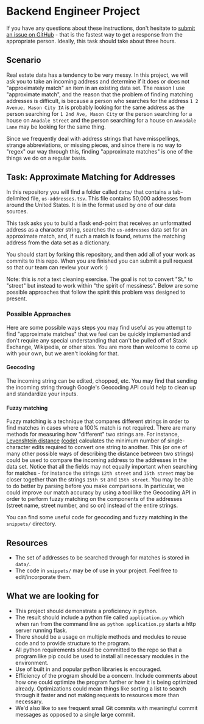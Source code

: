 # Backend Engineer Project

If you have any questions about these instructions, don't hesitate to [submit an issue on GitHub](https://github.com/structurely/bee-project/issues/new) - that is the fastest way to get a response from the appropriate person. Ideally, this task should take about three hours.

## Scenario
Real estate data has a tendency to be very messy. In this project, we will ask you to take an incoming address and determine if it does or does not "approximately match" an item in an existing data set. The reason I use "approximate match", and the reason that the problem of finding matching addresses is difficult, is because a person who searches for the address `1 2 Avenue, Mason City IA` is probably looking for the same address as the person searching for `1 2nd Ave, Mason City` or the person searching for a house on `Anadale Street` and the person searching for a house on `Annadale Lane` may be looking for the same thing.

Since we frequently deal with address strings that have misspellings, strange abbreviations, or missing pieces, and since there is no way to "regex" our way through this, finding "approximate matches" is one of the things we do on a regular basis.

## Task: Approximate Matching for Addresses
In this repository you will find a folder called `data/` that contains a tab-delimited file, `us-addresses.tsv`. This file contains 50,000 addresses from around the United States. It is in the format used by one of our data sources. 

This task asks you to build a flask end-point that receives an unformatted address as a character string, searches the `us-addresses` data set for an approximate match, and, if such a match is found, returns the matching address from the data set as a dictionary.

You should start by forking this repository, and then add all of your work as commits to this repo. When you are finished you can submit a pull request so that our team can review your work :)

Note: this is *not* a text cleaning exercise. The goal is not to convert "St." to "street" but instead to work within "the spirit of messiness". Below are some possible approaches that follow the spirit this problem was designed to present.

### Possible Approaches
Here are some possible ways steps you may find useful as you attempt to find "approximate matches" that we feel can be quickly implemented and don't require any special understanding that can't be pulled off of Stack Exchange, Wikipedia, or other sites. You are more than welcome to come up with your own, but we aren't looking for that.

#### Geocoding
The incoming string can be edited, chopped, etc. You may find that sending the incoming string through Google's Geocoding API could help to clean up and standardize your inputs.

#### Fuzzy matching
Fuzzy matching is a technique that compares different strings in order to find matches in cases where a 100% match is not required. 
There are many methods for measuring how "different" two strings are. For instance, [Levenshtein distance](https://en.wikipedia.org/wiki/Levenshtein_distance) [(code)](https://en.wikibooks.org/wiki/Algorithm_Implementation/Strings/Levenshtein_distance) calculates the minimum number of single-character edits required to convert one string to another. This (or one of many other possible ways of describing the distance between two strings) could be used to compare the incoming address to the addresses in the data set. Notice that all the fields may not equally important when searching for matches - for instance the strings `12th street` and `15th street` may be closer together than the strings `15th St` and `15th street`. You may be able to do better by parsing before you make comparisons. In particular, we could improve our match accuracy by using a tool like the Geocoding API in order to perform fuzzy matching on the components of the addresses (street name, street number, and so on) instead of the entire strings.

You can find some useful code for geocoding and fuzzy matching in the `snippets/` directory.

## Resources
- The set of addresses to be searched through for matches is stored in `data/`.
- The code in `snippets/` may be of use in your project. Feel free to edit/incorporate them.

## What we are looking for
- This project should demonstrate a proficiency in python. 
- The result should include a python file called `application.py` which when ran from the command line as `python application.py` starts a http server running flask. 
- There should be a usage on multiple methods and modules to reuse code and to provide structure to the program. 
- All python requirements should be committed to the repo so that a program like pip could be used to install all necessary modules in the environment. 
- Use of built in and popular python libraries is encouraged.
- Efficiency of the program should be a concern. Include comments about how one could optimize the program further or how it is being optimized already. Optimizations could mean things like sorting a list to search through it faster and not making requests to resources more than necessary.
- We'd also like to see frequent small Git commits with meaningful commit messages as opposed to a single large commit.
